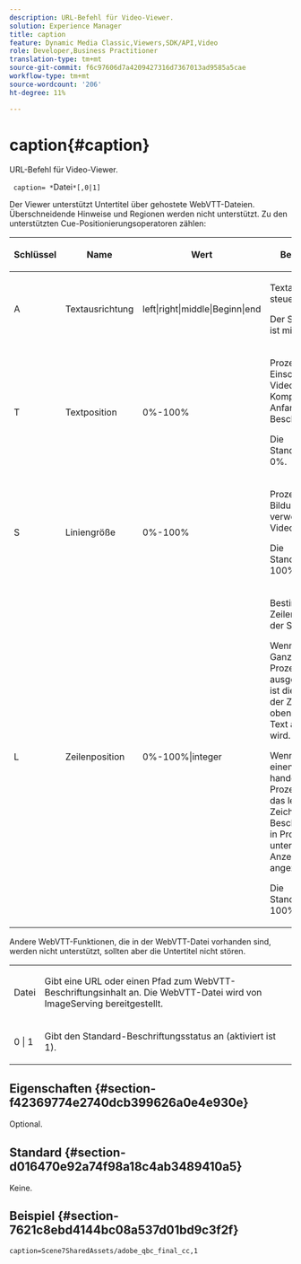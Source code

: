 ```yaml
---
description: URL-Befehl für Video-Viewer.
solution: Experience Manager
title: caption
feature: Dynamic Media Classic,Viewers,SDK/API,Video
role: Developer,Business Practitioner
translation-type: tm+mt
source-git-commit: f6c97606d7a4209427316d7367013ad9585a5cae
workflow-type: tm+mt
source-wordcount: '206'
ht-degree: 11%

---
```



# caption{#caption}

URL-Befehl für Video-Viewer.

` caption= *`Datei`*[,0|1]`

Der Viewer unterstützt Untertitel über gehostete WebVTT-Dateien. Überschneidende Hinweise und Regionen werden nicht unterstützt. Zu den unterstützten Cue-Positionierungsoperatoren zählen:

<table id="table_62D89A06EC9E4E7983D1F26A2C85A621"> 
 <thead> 
  <tr> 
   <th colname="col1" class="entry"> <p>Schlüssel </p> </th> 
   <th colname="col2" class="entry"> <p>Name </p> </th> 
   <th colname="col3" class="entry"> <p>Wert </p> </th> 
   <th colname="col4" class="entry"> <p>Beschreibung </p> </th> 
  </tr>
 </thead>
 <tbody> 
  <tr> 
   <td colname="col1"> <p> A </p> </td> 
   <td colname="col2"> <p>Textausrichtung </p> </td> 
   <td colname="col3"> <p><span class="codeph"> left|right|middle|Beginn|end</span> </p> </td> 
   <td colname="col4"> <p> Textausrichtung steuern </p> <p>Der Standardwert ist <span class="codeph"> middle</span>. </p> </td> 
  </tr> 
  <tr> 
   <td colname="col1"> <p>T </p> </td> 
   <td colname="col2"> <p>Textposition </p> </td> 
   <td colname="col3"> <p> 0%-100% </p> </td> 
   <td colname="col4"> <p> Prozentsatz des Einschnitts in die VideoPlayer-Komponente am Anfang des Beschriftungstexts. </p> <p>Die Standardgrenze ist 0%. </p> </td> 
  </tr> 
  <tr> 
   <td colname="col1"> <p>S </p> </td> 
   <td colname="col2"> <p>Liniengröße </p> </td> 
   <td colname="col3"> <p> 0%-100% </p> </td> 
   <td colname="col4"> <p> Prozentsatz der für Bildunterschriften verwendeten Videobreite. </p> <p>Die Standardgrenze ist 100%. </p> </td> 
  </tr> 
  <tr> 
   <td colname="col1"> <p>L </p> </td> 
   <td colname="col2"> <p>Zeilenposition </p> </td> 
   <td colname="col3"> <p> 0%-100%|integer </p> </td> 
   <td colname="col4"> <p> Bestimmt die Zeilenposition auf der Seite. </p> <p>Wenn der Text als Ganzzahl (kein Prozentzeichen) ausgedrückt wird, ist dies die Anzahl der Zeilen von oben, in denen der Text angezeigt wird. </p> <p>Wenn es sich um einen Prozentwert handelt (das Prozentzeichen ist das letzte Zeichen), wird der Beschriftungstext in Prozent unterhalb des Anzeigebereichs angezeigt. </p> <p>Die Standardgrenze ist 100%. </p> </td> 
  </tr> 
 </tbody> 
</table>

Andere WebVTT-Funktionen, die in der WebVTT-Datei vorhanden sind, werden nicht unterstützt, sollten aber die Untertitel nicht stören.

<table id="table_A5BB1C08DA4B425DBD0356C7D3693E75"> 
 <tbody> 
  <tr> 
   <td colname="col1"> <p><span class="codeph"><span class="varname"> Datei</span></span> </p> </td> 
   <td colname="col2"> <p> Gibt eine URL oder einen Pfad zum WebVTT-Beschriftungsinhalt an. Die WebVTT-Datei wird von ImageServing bereitgestellt. </p> </td> 
  </tr> 
  <tr> 
   <td colname="col1"> <p><span class="codeph"> 0 | 1</span> </p> </td> 
   <td colname="col2"> <p> Gibt den Standard-Beschriftungsstatus an (aktiviert ist <span class="codeph"> 1</span>). </p> </td> 
  </tr> 
 </tbody> 
</table>

## Eigenschaften {#section-f42369774e2740dcb399626a0e4e930e}

Optional.

## Standard {#section-d016470e92a74f98a18c4ab3489410a5}

Keine.

## Beispiel {#section-7621c8ebd4144bc08a537d01bd9c3f2f}

```
caption=Scene7SharedAssets/adobe_qbc_final_cc,1
```

